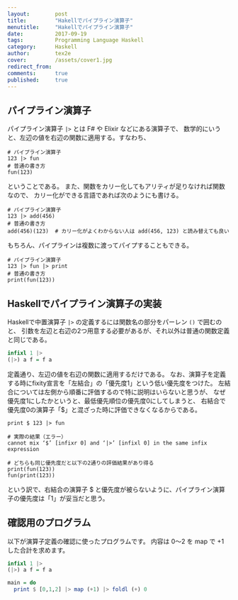 ```yaml
---
layout:        post
title:         "Hakellでパイプライン演算子"
menutitle:     "Hakellでパイプライン演算子"
date:          2017-09-19
tags:          Programming Language Haskell
category:      Haskell
author:        tex2e
cover:         /assets/cover1.jpg
redirect_from:
comments:      true
published:     true
---
```


パイプライン演算子
----------------

パイプライン演算子 `|>` とは F# や Elixir などにある演算子で、
数学的にいうと、左辺の値を右辺の関数に適用する。すなわち、

```
# パイプライン演算子
123 |> fun
# 普通の書き方
fun(123)
```

ということである。
また、関数をカリー化してもアリティが足りなければ関数なので、
カリー化ができる言語であれば次のようにも書ける。

```
# パイプライン演算子
123 |> add(456)
# 普通の書き方
add(456)(123)  # カリー化がよくわからない人は add(456, 123) と読み替えても良い
```

もちろん、パイプラインは複数に渡ってパイプすることもできる。

```
# パイプライン演算子
123 |> fun |> print
# 普通の書き方
print(fun(123))
```


Haskellでパイプライン演算子の実装
-------------------------------

Haskellで中置演算子 ``|>`` の定義するには関数名の部分をパーレン ``()`` で囲むのと、
引数を左辺と右辺の2つ用意する必要があるが、それ以外は普通の関数定義と同じである。

```haskell
infixl 1 |>
(|>) a f = f a
```

定義通り、左辺の値を右辺の関数に適用するだけである。
なお、演算子を定義する時にfixity宣言を「左結合」の「優先度1」という低い優先度をつけた。
左結合については左側から順番に評価するので特に説明はいらないと思うが、
なぜ優先度1にしたかというと、最低優先順位の優先度0にしてしまうと、
右結合で優先度0の演算子「$」と混ざった時に評価できなくなるからである。

```
print $ 123 |> fun

# 実際の結果（エラー）
cannot mix ‘$’ [infixr 0] and ‘|>’ [infixl 0] in the same infix expression

# どちらも同じ優先度だと以下の2通りの評価結果があり得る
print(fun(123))
fun(print(123))
```

という訳で、右結合の演算子 $ と優先度が被らないように、パイプライン演算子の優先度は「1」が妥当だと思う。



確認用のプログラム
-----------------------

以下が演算子定義の確認に使ったプログラムです。
内容は 0〜2 を map で +1 した合計を求めます。

```haskell
infixl 1 |>
(|>) a f = f a

main = do
  print $ [0,1,2] |> map (+1) |> foldl (+) 0
```
